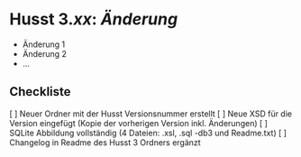 # Husst 3._xx_: _Änderung_

* Änderung 1
* Änderung 2
* ...

## Checkliste
[ ] Neuer Ordner mit der Husst Versionsnummer erstellt
[ ] Neue XSD für die Version eingefügt (Kopie der vorherigen Version inkl. Änderungen)
[ ] SQLite Abbildung vollständig (4 Dateien: .xsl, .sql -db3 und Readme.txt)
[ ] Changelog in Readme des Husst 3 Ordners ergänzt